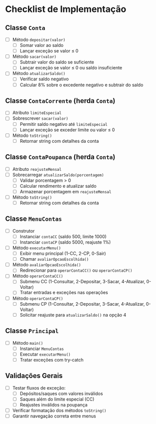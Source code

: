 # Checklist de Implementação

## Classe `Conta`
- [ ] Método `depositar(valor)`
    - [ ] Somar valor ao saldo
    - [ ] Lançar exceção se valor ≤ 0
- [ ] Método `sacar(valor)`
    - [ ] Subtrair valor do saldo se suficiente
    - [ ] Lançar exceção se valor ≤ 0 ou saldo insuficiente
- [ ] Método `atualizarSaldo()`
    - [ ] Verificar saldo negativo
    - [ ] Calcular 8% sobre o excedente negativo e subtrair do saldo

## Classe `ContaCorrente` (herda `Conta`)
- [ ] Atributo `limiteEspecial`
- [ ] Sobrescrever `sacar(valor)`
    - [ ] Permitir saldo negativo até `limiteEspecial`
    - [ ] Lançar exceção se exceder limite ou valor ≤ 0
- [ ] Método `toString()`
    - [ ] Retornar string com detalhes da conta

## Classe `ContaPoupanca` (herda `Conta`)
- [ ] Atributo `reajusteMensal`
- [ ] Sobrecarregar `atualizarSaldo(porcentagem)`
    - [ ] Validar porcentagem > 0
    - [ ] Calcular rendimento e atualizar saldo
    - [ ] Armazenar porcentagem em `reajusteMensal`
- [ ] Método `toString()`
    - [ ] Retornar string com detalhes da conta

## Classe `MenuContas`
- [ ] Construtor
    - [ ] Instanciar `contaCC` (saldo 500, limite 1000)
    - [ ] Instanciar `contaCP` (saldo 5000, reajuste 1%)
- [ ] Método `executarMenu()`
    - [ ] Exibir menu principal (1-CC, 2-CP, 0-Sair)
    - [ ] Chamar `avaliarOpcaoEscolhida()`
- [ ] Método `avaliarOpcaoEscolhida()`
    - [ ] Redirecionar para `operarContaCC()` ou `operarContaCP()`
- [ ] Método `operarContaCC()`
    - [ ] Submenu CC (1-Consultar, 2-Depositar, 3-Sacar, 4-Atualizar, 0-Voltar)
    - [ ] Tratar entradas e exceções nas operações
- [ ] Método `operarContaCP()`
    - [ ] Submenu CP (1-Consultar, 2-Depositar, 3-Sacar, 4-Atualizar, 0-Voltar)
    - [ ] Solicitar reajuste para `atualizarSaldo()` na opção 4

## Classe `Principal`
- [ ] Método `main()`
    - [ ] Instanciar `MenuContas`
    - [ ] Executar `executarMenu()`
    - [ ] Tratar exceções com try-catch

## Validações Gerais
- [ ] Testar fluxos de exceção:
    - [ ] Depósitos/saques com valores inválidos
    - [ ] Saques além do limite especial (CC)
    - [ ] Reajustes inválidos na poupança
- [ ] Verificar formatação dos métodos `toString()`
- [ ] Garantir navegação correta entre menus